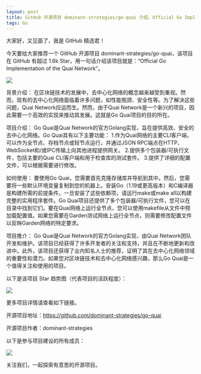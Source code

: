 ```yaml
---
layout: post
title: GitHub 开源项目 dominant-strategies/go-quai 介绍，Official Go Implementation of the Quai Network
tags: Go
---
```


大家好，又见面了，我是 GitHub 精选君！

今天要给大家推荐一个 GitHub 开源项目 dominant-strategies/go-quai，该项目在 GitHub 有超过 1.6k Star，用一句话介绍该项目就是：“Official Go Implementation of the Quai Network”。


![](\nhttps://camo.githubusercontent.com/915b7be44ada53c290eb157634330494ebe3e30a/68747470733a2f2f676f646f632e6f72672f6769746875622e636f6d2f676f6c616e672f6764646f3f7374617475732e737667\n)



背景介绍： 在区块链技术的发展中，去中心化网络的概念越来越受到重视。然而，现有的去中心化网络面临着许多问题，如性能瓶颈、安全性等。为了解决这些问题，Quai Network应运而生。然而，由于Quai Network是一个新兴的项目，因此需要一个高效的实现来推动其发展。这就是Go Quai项目的目的所在。

项目介绍： Go Quai是Quai Network的官方Golang实现，旨在提供高效、安全的去中心化网络。Go Quai具有以下主要功能： 1.作为Quai网络的主要CLI客户端，可以作为全节点、存档节点或轻节点运行，并通过JSON RPC端点在HTTP、WebSocket和/或IPC传输上向其他进程提供网关。 2.提供多个包装器/可执行文件，包括主要的Quai CLI客户端和用于检查库的测试套件。 3.提供了详细的配置文件，可以根据需要进行修改。

如何使用： 要使用Go Quai，您需要首先克隆存储库并导航到其中。然后，您需要将一些默认环境变量复制到您的机器上。安装Go（1.19或更高版本）和C编译器是构建所需的前提条件。一旦安装了这些依赖项，请运行make或make all以构建完整的实用程序套件。Go Quai项目还提供了多个包装器/可执行文件，您可以在目录中找到它们。要在Quai网络上运行全节点，您可以使用makefile从文件中预加载配置值。如果您需要在Garden测试网络上运行全节点，则需要修改配置文件以反映Garden网络的特定要求。

项目推介： Go Quai是Quai Network的官方Golang实现，由Quai Network团队开发和维护。该项目已经获得了许多开发者的关注和支持，并且在不断地更新和改进中。此外，该项目还获得了业内知名人士的推荐，证明了其在去中心化网络领域的重要性和潜力。如果您对区块链技术和去中心化网络感兴趣，那么Go Quai是一个值得关注和使用的项目。




以下是该项目 Star 趋势图（代表项目的活跃程度）：

![](https://api.star-history.com/svg?repos=dominant-strategies/go-quai&type=Timeline)

更多项目详情请查看如下链接。

开源项目地址：https://github.com/dominant-strategies/go-quai 

开源项目作者：dominant-strategies

以下是参与项目建设的所有成员：

![](https://contrib.rocks/image?repo=dominant-strategies/go-quai)

关注我们，一起探索有意思的开源项目。

